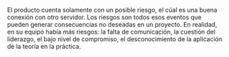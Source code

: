 El producto cuenta solamente con un posible riesgo, el cúal es una buena conexión con otro servidor.
Los riesgos son todos esos eventos que pueden generar consecuencias no deseadas en un proyecto. En realidad, en su equipo había más riesgos: la falta de comunicación, la cuestión del liderazgo, el bajo nivel de compromiso, el desconocimiento de la aplicación de la teoría en la práctica.

